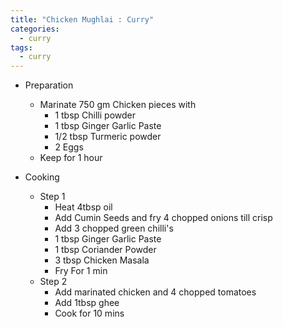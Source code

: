 ```yaml
---
title: "Chicken Mughlai : Curry"
categories:
  - curry
tags:
  - curry
---
```



* Preparation
  * Marinate 750 gm Chicken pieces with
    * 1 tbsp Chilli powder
    * 1 tbsp Ginger Garlic Paste
    * 1/2 tbsp Turmeric powder
    * 2 Eggs
  * Keep for 1 hour

* Cooking
  * Step 1
    * Heat 4tbsp oil
    * Add Cumin Seeds and fry 4 chopped onions till crisp
    * Add 3 chopped green chilli's
    * 1 tbsp Ginger Garlic Paste
    * 1 tbsp Coriander Powder
    * 3 tbsp Chicken Masala
    * Fry For 1 min
  * Step 2
    * Add marinated chicken and 4 chopped tomatoes
    * Add 1tbsp ghee
    * Cook for 10 mins
